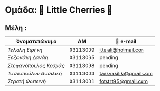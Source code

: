 # Ομάδα: :cherries: Little Cherries :cherries:

## **Μέλη** :

Όνοματεπώνυμο  | ΑΜ | :email: e-mail 
-------------- | ---| ------
*Τελάλη* *Ειρήνη* | 03113009 | i.telali@hotmail.con
*Ξεζωνάκη* *Δανάη*|  03113065 |  pending
*Στεφανόπουλος Κοσμάς*|  03113098 | pending
*Τασσοπούλου* *Βασιλική*|  03113003  | tassvasiliki@gmail.com
*Στρατή* *Φωτεινή* |  03113001|  fotstrt95@gmail.com